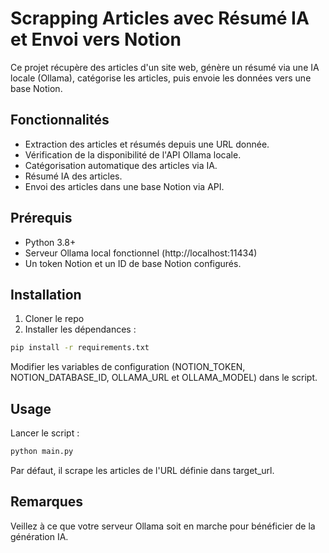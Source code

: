 # Scrapping Articles avec Résumé IA et Envoi vers Notion

Ce projet récupère des articles d'un site web, génère un résumé via une IA locale (Ollama), catégorise les articles, puis envoie les données vers une base Notion.

## Fonctionnalités

- Extraction des articles et résumés depuis une URL donnée.
- Vérification de la disponibilité de l'API Ollama locale.
- Catégorisation automatique des articles via IA.
- Résumé IA des articles.
- Envoi des articles dans une base Notion via API.

## Prérequis

- Python 3.8+
- Serveur Ollama local fonctionnel (http://localhost:11434)
- Un token Notion et un ID de base Notion configurés.

## Installation

1. Cloner le repo
2. Installer les dépendances :

```bash
pip install -r requirements.txt
```

Modifier les variables de configuration (NOTION_TOKEN, NOTION_DATABASE_ID, OLLAMA_URL et OLLAMA_MODEL) dans le script.

## Usage
Lancer le script :

```bash
python main.py
```
Par défaut, il scrape les articles de l'URL définie dans target_url.

## Remarques
Veillez à ce que votre serveur Ollama soit en marche pour bénéficier de la génération IA.